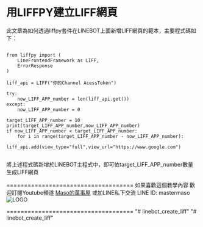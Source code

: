 <h1>用LIFFPY建立LIFF網頁</h1>
<p>此文章為如何透過liffpy套件在LINEBOT上面新增LIFF網頁的範本，主要程式碼如下：</p>

```

from liffpy import (
    LineFrontendFramework as LIFF,
    ErrorResponse
)

liff_api = LIFF("你的Channel AcessToken")

try:
    now_LIFF_APP_number = len(liff_api.get())
except:
    now_LIFF_APP_number = 0

target_LIFF_APP_number = 10
print(target_LIFF_APP_number,now_LIFF_APP_number)
if now_LIFF_APP_number < target_LIFF_APP_number:
    for i in range(target_LIFF_APP_number - now_LIFF_APP_number):
        liff_api.add(view_type="full",view_url="https://www.google.com")


```

將上述程式碼新增於LINEBOT主程式中，即可依target_LIFF_APP_number數量生成LIFF網頁

====================================
如果喜歡這個教學內容
歡迎訂閱Youtube頻道
[Maso的萬事屋](https://www.youtube.com/playlist?list=PLG4d6NSc7_l5-GjYiCdYa7H5Wsz0oQA7U)
或加LINE私下交流 LINE ID: mastermaso
![LOGO](https://yt3.ggpht.com/ytc/AKedOLR7I7tw_IxwJRgso1sT4paNu2s6_4hMw2goyDdrYQ=s88-c-k-c0x00ffffff-no-rj)

====================================
"# linebot_create_liff" 
"# linebot_create_liff" 
